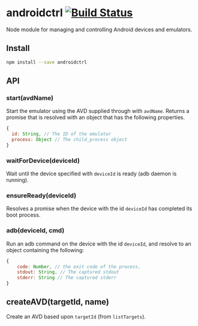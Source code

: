 # androidctrl [![Build Status](https://travis-ci.org/leahciMic/androidctrl.svg?branch=master)](https://travis-ci.org/leahciMic/androidctrl)

Node module for managing and controlling Android devices and emulators.

## Install

```sh
npm install --save androidctrl
```

## API

### start(avdName)

Start the emulator using the AVD supplied through with `avdName`. Returns a
promise that is resolved with an object that has the following properties.

```js
{
  id: String, // The ID of the emulator
  process: Object // The child_process object
}
```

### waitForDevice(deviceId)

Wait until the device specified with `deviceId` is ready (adb daemon is
running).

### ensureReady(deviceId)

Resolves a promise when the device with the id `deviceId` has completed its
boot process.

### adb(deviceId, cmd)

Run an adb command on the device with the id `deviceId`, and resolve to an
object containing the following:

```js
{
    code: Number, // the exit code of the process,
    stdout: String, // The captured stdout
    stderr: String // The captured stderr
}
```

## createAVD(targetId, name)

Create an AVD based upon `targetId` (from `listTargets`).
